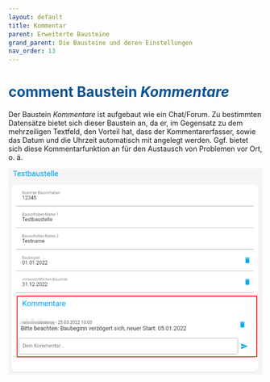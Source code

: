 ```yaml
---
layout: default
title: Kommentar
parent: Erweiterte Bausteine
grand_parent: Die Bausteine und deren Einstellungen
nav_order: 13
---
```


# <span style="color:#0b5394"><span class="material-icons">comment</span> **Baustein *Kommentare***</span>

Der Baustein *Kommentare* ist aufgebaut wie ein Chat/Forum. Zu bestimmten Datensätze bietet sich dieser
Baustein an, da er, im Gegensatz zu dem mehrzeiligen Textfeld, den Vorteil hat, dass der Kommentarerfasser,
sowie das Datum und die Uhrzeit automatisch mit angelegt werden. Ggf. bietet sich diese Kommentarfunktion an für den
Austausch von Problemen vor Ort, o. ä. 

![comments](\assets\record-spec-settings\1comments.png "comments")